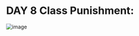 # DAY 8 Class Punishment:
![image](https://github.com/user-attachments/assets/470451a4-e36d-4b32-90df-3e4875541797)
